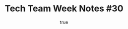 ---
id: http://contentapi.theodi.org/tech-team-week-notes-30.json
web_url: http://theodi.org/blog/tech-team-week-notes-30
slug: tech-team-week-notes-30
title: 'Tech Team Week Notes #30'
format: article
updated_at: '2015-09-11T10:51:16+01:00'
created_at: '2013-04-29T11:04:48+01:00'
tag_ids:
- blog
tags:
- id: http://contentapi.theodi.org/tags/articles/blog.json
  web_url: 
  title: Blog Post
  details:
    description: Blog Post
    short_description: 
    type: article
  content_with_tag:
    id: http://contentapi.theodi.org/with_tag.json?article=blog
    web_url: http://theodi.org/tags/blog
    slug: blog
  parent: 
related: []
details:
  need_id: ''
  business_proposition: false
  description: 
  excerpt: 'ODI Week #30 passed in a blur. In the words of that king of daytime TV,
    Henry Kelly, I’ve been playing catch-up ever since and find myself writing these
    notes a week after the event. So what did we actually get up to?'
  language: en
  need_extended_font: false
  url: 
  content: |
    <p>ODI Week #30 passed in a blur. In the words of that king of daytime TV, <a rel="external" href="http://en.wikipedia.org/wiki/Henry_Kelly">Henry Kelly</a>, I&rsquo;ve been playing catch-up ever since and find myself writing these notes a week after the event. So what did we actually get up to?</p>

    <p>Jeni, James and I spent two days around the corner at Google Campus, attending the fabulous <a rel="external" href="http://www.w3.org/2013/04/odw/">Open Data on the Web</a> workshop organised by the <a rel="external" href="http://www.w3.org/">W3C</a>, <a rel="external" href="http://okfn.org/">Open Knowledge Foundation</a>, and the ODI, and chaired superbly by <a rel="external" href="https://twitter.com/philarcher1">Phil Archer</a>. It was a great opportunity to see some old friends, make some new contacts, and catch up on the state of the art in Open Data. I particularly enjoyed the talk about how the <a rel="external" href="http://www.w3.org/2013/04/odw/odw13_submission_57.pdf">Deutsche Nationalbibliothek (the German National Library) is opening up its data under a CC0 license</a> (PDF), and the panel on Product Data, where we heard Tesco, NXP Semiconductor and GS1 actually making the business case for open data. I feel our work here is done!</p>

    <p>Back at the office, Ulrich, Stu and Sam were left holding the baby. Ulrich finally revealed what <a rel="external" href="http://theodi.org/blog/what-do-statisticians-think-big-data">statisticians really think about Big Data</a>, while Stu was plugged away building <a rel="external" href="http://dashboards.theodi.org/">dashboards.theodi.org</a> with the exceptionally handsome <a rel="external" href="http://shopify.github.io/dashing/">Dashing</a>. Sam, with practical help (but mostly moral support) from the rest of us moved the ODI Web site between cloud providers, piece by piece. It was awesome to flip the switch, detect a problem with images missing from the CDN, and flip the switch back while we fixed the issue. There was no downtime in the whole process, and the site is now in the hands of <a rel="external" href="http://www.opscode.com/chef/">culinary robots</a>.</p>

    <p>To cap the week off, I got to be opinionated in front of an audience at <a rel="external" href="http://www.amiando.com/BDWLondon2013.html?page=943580">Imperial College for Big Data week</a>, and we even got <a rel="external" href="http://theodi.org/lectures.json">some more of</a> <a rel="external" href="http://theodi.org/courses.json">our own data</a> published on the ODI site. It&rsquo;s a small helping of dogfood, but dogfood nonetheless. Next week (actually this week) is 20% week. Phew.</p>
  media_enquiries_name: 
  media_enquiries_email: 
  media_enquiries_telephone: 
  alternative_title: 
  organizations: []
  author: {}
  nodes: []
author: {}
nodes: []
organizations: []
related_external_links: []
---